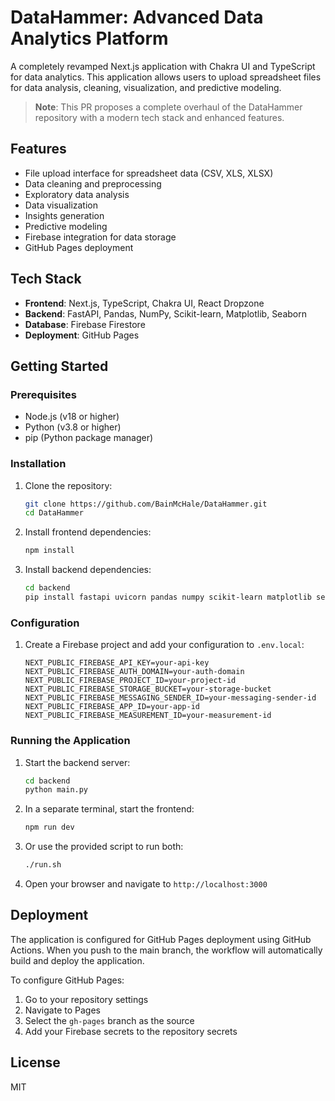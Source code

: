# DataHammer: Advanced Data Analytics Platform

A completely revamped Next.js application with Chakra UI and TypeScript for data analytics. This application allows users to upload spreadsheet files for data analysis, cleaning, visualization, and predictive modeling.

> **Note**: This PR proposes a complete overhaul of the DataHammer repository with a modern tech stack and enhanced features.

## Features

- File upload interface for spreadsheet data (CSV, XLS, XLSX)
- Data cleaning and preprocessing
- Exploratory data analysis
- Data visualization
- Insights generation
- Predictive modeling
- Firebase integration for data storage
- GitHub Pages deployment

## Tech Stack

- **Frontend**: Next.js, TypeScript, Chakra UI, React Dropzone
- **Backend**: FastAPI, Pandas, NumPy, Scikit-learn, Matplotlib, Seaborn
- **Database**: Firebase Firestore
- **Deployment**: GitHub Pages

## Getting Started

### Prerequisites

- Node.js (v18 or higher)
- Python (v3.8 or higher)
- pip (Python package manager)

### Installation

1. Clone the repository:
   ```bash
   git clone https://github.com/BainMcHale/DataHammer.git
   cd DataHammer
   ```

2. Install frontend dependencies:
   ```bash
   npm install
   ```

3. Install backend dependencies:
   ```bash
   cd backend
   pip install fastapi uvicorn pandas numpy scikit-learn matplotlib seaborn
   ```

### Configuration

1. Create a Firebase project and add your configuration to `.env.local`:
   ```
   NEXT_PUBLIC_FIREBASE_API_KEY=your-api-key
   NEXT_PUBLIC_FIREBASE_AUTH_DOMAIN=your-auth-domain
   NEXT_PUBLIC_FIREBASE_PROJECT_ID=your-project-id
   NEXT_PUBLIC_FIREBASE_STORAGE_BUCKET=your-storage-bucket
   NEXT_PUBLIC_FIREBASE_MESSAGING_SENDER_ID=your-messaging-sender-id
   NEXT_PUBLIC_FIREBASE_APP_ID=your-app-id
   NEXT_PUBLIC_FIREBASE_MEASUREMENT_ID=your-measurement-id
   ```

### Running the Application

1. Start the backend server:
   ```bash
   cd backend
   python main.py
   ```

2. In a separate terminal, start the frontend:
   ```bash
   npm run dev
   ```

3. Or use the provided script to run both:
   ```bash
   ./run.sh
   ```

4. Open your browser and navigate to `http://localhost:3000`

## Deployment

The application is configured for GitHub Pages deployment using GitHub Actions. When you push to the main branch, the workflow will automatically build and deploy the application.

To configure GitHub Pages:

1. Go to your repository settings
2. Navigate to Pages
3. Select the `gh-pages` branch as the source
4. Add your Firebase secrets to the repository secrets

## License

MIT
